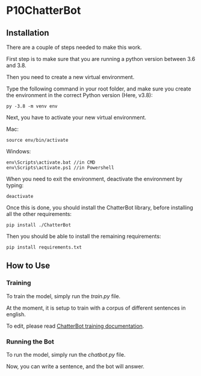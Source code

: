 # P10ChatterBot

## Installation
There are a couple of steps needed to make this work.

First step is to make sure that you are running a python version between 3.6 and 3.8.

Then you need to create a new virtual environment.

Type the following command in your root folder, and make sure you create the environment in the correct Python version (Here, v3.8):
```
py -3.8 -m venv env
```

Next, you have to activate your new virtual environment.

Mac:
```
source env/bin/activate
```

Windows:
```
env\Scripts\activate.bat //in CMD
env\Scripts\activate.ps1 //in Powershell
```

When you need to exit the environment, deactivate the environment by typing:
```
deactivate
```

Once this is done, you should install the ChatterBot library, before installing all the other requirements:
```
pip install ./ChatterBot
```

Then you should be able to install the remaining requirements:
```
pip install requirements.txt
```

## How to Use

### Training
To train the model, simply run the *train.py* file. 

At the moment, it is setup to train with a corpus of different sentences in english.

To edit, please read [ChatterBot training documentation](https://chatterbot.readthedocs.io/en/stable/training.html).

### Running the Bot
To run the model, simply run the *chatbot.py* file.

Now, you can write a sentence, and the bot will answer.
